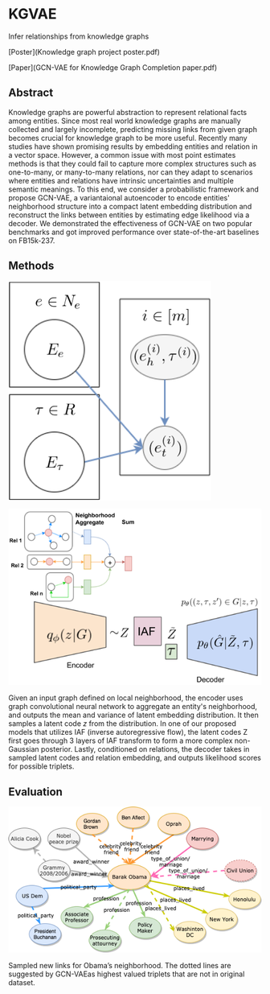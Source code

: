 # KGVAE
Infer relationships from knowledge graphs

[Poster](Knowledge graph project poster.pdf)

[Paper](GCN-VAE for Knowledge Graph Completion paper.pdf)

## Abstract
Knowledge graphs are powerful abstraction to represent relational facts among entities. Since most real world knowledge graphs are manually collected and largely incomplete, predicting missing links from given graph becomes crucial for knowledge graph to be more useful. Recently many studies have shown promising results by embedding entities and relation in a vector space. However, a common issue with most point estimates methods is that they could fail to capture more complex structures such as one-to-many, or many-to-many relations, nor can they adapt to scenarios where entities and relations have intrinsic uncertainties and multiple semantic meanings. To this end, we consider a probabilistic framework and propose GCN-VAE, a variantaional autoencoder to encode entities' neighborhood structure into a compact latent embedding distribution and reconstruct the links between entities by estimating edge likelihood via a decoder. We demonstrated the effectiveness of GCN-VAE on two popular benchmarks and got improved performance over state-of-the-art baselines on FB15k-237.

## Methods
![Graphical Model for link prediction](KGVAE_graphical_model.png)

![Model Architecture](model_arch.png)

 Given an input graph defined on local neighborhood, the encoder uses graph convolutional neural network to aggregate an entity's neighborhood, and outputs the mean and variance of latent embedding distribution. It then samples a latent code $z$ from the distribution. In one of our proposed models that utilizes IAF (inverse autoregressive flow), the latent codes Z first goes through 3 layers of IAF transform to form a more complex non-Gaussian posterior. Lastly, conditioned on relations, the decoder takes in sampled latent codes and relation embedding, and outputs likelihood scores for possible triplets.

## Evaluation
 ![Discover new insights from existing data](obama_kg.png)

Sampled new links for Obama’s neighborhood. The dotted lines are suggested by GCN-VAEas highest valued triplets that are not in original dataset.
